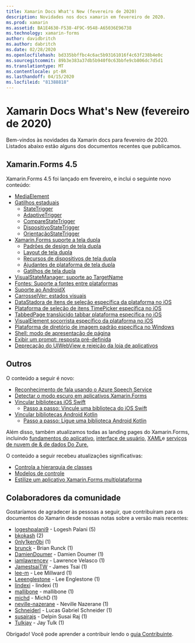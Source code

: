 ```yaml
---
title: Xamarin Docs What's New (fevereiro de 2020)
description: Novidades nos docs xamarin em fevereiro de 2020.
ms.prod: xamarin
ms.assetid: BA1E4630-F538-4F9C-9548-A65036E96738
ms.technology: xamarin-forms
author: davidbritch
ms.author: dabritch
ms.date: 02/28/2020
ms.openlocfilehash: bd335bbffbc4c6ac5b93161016f4c63f238b4e0c
ms.sourcegitcommit: 89b3e383a37db5b940f0c63bbfe9cb806dc7d5d1
ms.translationtype: MT
ms.contentlocale: pt-BR
ms.lasthandoff: 04/15/2020
ms.locfileid: "81388818"
---
```

# <a name="xamarin-docs-whats-new-february-2020"></a>Xamarin Docs What's New (fevereiro de 2020)

Bem-vindos às novidades da Xamarin docs para fevereiro de 2020. Listados abaixo estão alguns dos documentos recentes que publicamos.

## <a name="xamarinforms-45"></a>Xamarin.Forms 4.5

Xamarin.Forms 4.5 foi lançado em fevereiro, e inclui o seguinte novo conteúdo:

- [MediaElement](~/xamarin-forms/user-interface/mediaelement.md)
- [Gatilhos estaduais](~/xamarin-forms/app-fundamentals/triggers.md#state-triggers)
  - [StateTrigger](~/xamarin-forms/app-fundamentals/triggers.md#state-trigger)
  - [AdaptiveTrigger](~/xamarin-forms/app-fundamentals/triggers.md#adaptive-trigger)
  - [CompareStateTrigger](~/xamarin-forms/app-fundamentals/triggers.md#compare-state-trigger)
  - [DispositivoStateTrigger](~/xamarin-forms/app-fundamentals/triggers.md#device-state-trigger)
  - [OrientaçãoStateTrigger](~/xamarin-forms/app-fundamentals/triggers.md#orientation-state-trigger)
- [Xamarin.Forms suporte a tela dupla](~/xamarin-forms/app-fundamentals/dual-screen/index.md)
  - [Padrões de design de tela dupla](~/xamarin-forms/app-fundamentals/dual-screen/design-patterns.md)
  - [Layout de tela dupla](~/xamarin-forms/app-fundamentals/dual-screen/twopaneview.md)
  - [Recursos de dispositivos de tela dupla](~/xamarin-forms/app-fundamentals/dual-screen/dual-screen-info.md)
  - [Ajudantes de plataforma de tela dupla](~/xamarin-forms/app-fundamentals/dual-screen/dual-screen-helper.md)
  - [Gatilhos de tela dupla](~/xamarin-forms/app-fundamentals/dual-screen/triggers.md)  
- [VisualStateManager: suporte ao TargetName](~/xamarin-forms/user-interface/visual-state-manager.md#set-state-on-multiple-elements)
- [Fontes: Suporte a fontes entre plataformas](~/xamarin-forms/user-interface/text/fonts.md#use-a-custom-font)
- [Suporte ao AndroidX](~/xamarin-forms/platform/android/androidx-migration.md)
- [CarrosselVer: estados visuais](~/xamarin-forms/user-interface/carouselview/interaction.md#define-visual-states)
- [DataStadora de itens de seleção específica da plataforma no iOS](~/xamarin-forms/platform/ios/datepicker-selection.md)
- [Plataforma de seleção de itens TimePicker específica no iOS](~/xamarin-forms/platform/ios/timepicker-selection.md)
- [TabbedPage translúcido tabbar plataforma específica no iOS](~/xamarin-forms/platform/ios/tabbedpage-translucent-tabbar.md)
- [VisualElement socorrista específico da plataforma no iOS](~/xamarin-forms/platform/ios/visualelement-first-responder.md)
- [Plataforma de diretório de imagem padrão específica no Windows](~/xamarin-forms/platform/windows/default-image-directory.md)
- [Shell: modo de apresentação de página](~/xamarin-forms/app-fundamentals/shell/configuration.md#set-page-presentation-mode)
- [Exibir um prompt: resposta pré-definida](~/xamarin-forms/user-interface/pop-ups.md#display-a-prompt)
- [Deprecação do UIWebView e rejeição da loja de aplicativos](~/xamarin-forms/user-interface/webview.md#uiwebview-deprecation-and-app-store-rejection-itms-90809)

## <a name="other"></a>Outros

O conteúdo a seguir é novo:

- [Reconhecimento de fala usando o Azure Speech Service](~/xamarin-forms/data-cloud/azure-cognitive-services/speech-recognition.md)
- [Detectar o modo escuro em aplicativos Xamarin.Forms](~/xamarin-forms/user-interface/theming/dark-mode.md)
- [Vincular bibliotecas iOS Swift](~/ios/platform/binding-swift/index.md)
  - [Passo a passo: Vincule uma biblioteca do iOS Swift](~/ios/platform/binding-swift/walkthrough.md)
- [Vincular bibliotecas Android Kotlin](~/android/platform/binding-kotlin-library/index.md)
  - [Passo a passo: Ligue uma biblioteca Android Kotlin](~/android/platform/binding-kotlin-library/walkthrough.md)

Além disso, também atualizamos todas as landing pages do Xamarin.Forms, incluindo [fundamentos do aplicativo,](~/xamarin-forms/app-fundamentals/index.yml) [interface de usuário,](~/xamarin-forms/user-interface/index.yml) [XAML](~/xamarin-forms/xaml/index.yml)e [serviços de nuvem de & de dados Do Zure.](~/xamarin-forms/data-cloud/index.yml)

O conteúdo a seguir recebeu atualizações significativas:

- [Controla a hierarquia de classes](~/xamarin-forms/internals/class-hierarchy.md)
- [Modelos de controle](~/xamarin-forms/app-fundamentals/templates/control-template.md)
- [Estilize um aplicativo Xamarin.Forms multiplataforma](~/get-started/quickstarts/styling.md)

## <a name="community-contributors"></a>Colaboradores da comunidade

Gostaríamos de agradecer às pessoas a seguir, que contribuíram para os documentos do Xamarin desde nossas notas sobre a versão mais recentes:

- [logeshpalani9](https://github.com/logeshpalani98) - Logesh Palani (5)
- [bkokash](https://github.com/bkokash) (2)
- [0nly1ken0bi](https://github.com/0nly1ken0bi) (1)
- [brunck](https://github.com/brunck) - Brian Runck (1)
- [DamienDoumer](https://github.com/DamienDoumer) - Damien Doumer (1)
- [iamlawrencev](https://github.com/iamlawrencev) - Lawrence Velasco (1)
- [JamestsaiTW](https://github.com/JamestsaiTW) - James Tsai (1)
- [lee-m](https://github.com/lee-m) - Lee Millward (1)
- [Leeenglestone](https://github.com/leeenglestone) - Lee Englestone (1)
- [lindexi](https://github.com/lindexi) - lindexi (1)
- [mallibone](https://github.com/mallibone) - mallibone (1)
- [michd](https://github.com/michd) - MichD (1)
- [neville-nazerane](https://github.com/neville-nazerane) - Neville Nazerane (1)
- [Schneiderl](https://github.com/schneiderl) - Lucas Gabriel Schneider (1)
- [susairajs](https://github.com/susairajs) - Delpin Susai Raj (1)
- [Tulkjay](https://github.com/tulkjay) - Jay Tulk (1)

Obrigado! Você pode aprender a contribuir lendo o [guia Contribuinte](https://github.com/MicrosoftDocs/xamarin-docs/blob/live/CONTRIBUTING.md).
